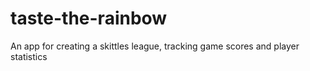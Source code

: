 # taste-the-rainbow
An app for creating a skittles league, tracking game scores and player statistics
